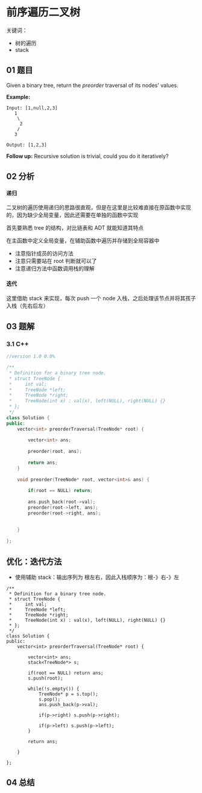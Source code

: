 # 前序遍历二叉树
关键词：

- 树的遍历
- stack

## 01 题目

Given a binary tree, return the *preorder* traversal of its nodes' values.

**Example:**

```
Input: [1,null,2,3]
   1
    \
     2
    /
   3

Output: [1,2,3]
```

**Follow up:** Recursive solution is trivial, could you do it iteratively?

## 02 分析

#### 递归

二叉树的遍历使用递归的思路很直观，但是在这里是比较难直接在原函数中实现的，因为缺少全局变量，因此还需要在单独的函数中实现

首先要熟悉 tree 的结构，对比链表和 ADT 就能知道其特点

在主函数中定义全局变量，在辅助函数中遍历并存储到全局容器中

- 注意指针成员的访问方法
- 注意只需要站在 root 判断就可以了
- 注意递归方法中函数调用栈的理解

#### 迭代

这里借助 stack 来实现，每次 push 一个 node 入栈，之后处理该节点并将其孩子入栈（先右后左）

## 03 题解

### 3.1 C++

```c++
//version 1.0 0.0%

/**
 * Definition for a binary tree node.
 * struct TreeNode {
 *     int val;
 *     TreeNode *left;
 *     TreeNode *right;
 *     TreeNode(int x) : val(x), left(NULL), right(NULL) {}
 * };
 */
class Solution {
public:
    vector<int> preorderTraversal(TreeNode* root) {
    
        vector<int> ans;
        
        preorder(root, ans);
        
        return ans;
    }
    
    void preorder(TreeNode* root, vector<int>& ans) {
        
        if(root == NULL) return;
        
        ans.push_back(root->val);
        preorder(root->left, ans);
        preorder(root->right, ans);
    
        
    }
    
};
```

## 优化：迭代方法

- 使用辅助 stack：输出序列为 根左右，因此入栈顺序为：根-》右-》左

```
/**
 * Definition for a binary tree node.
 * struct TreeNode {
 *     int val;
 *     TreeNode *left;
 *     TreeNode *right;
 *     TreeNode(int x) : val(x), left(NULL), right(NULL) {}
 * };
 */
class Solution {
public:
    vector<int> preorderTraversal(TreeNode* root) {
    
        vector<int> ans;
        stack<TreeNode*> s;
        
        if(root == NULL) return ans;
        s.push(root);
        
        while(!s.empty()) {
            TreeNode* p = s.top();
            s.pop();
            ans.push_back(p->val);
            
            if(p->right) s.push(p->right);
            
            if(p->left) s.push(p->left);
        }
        
        return ans;
        
    }
    
};
```

## 04 总结

